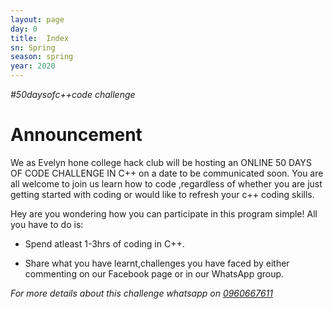 ```yaml
---
layout: page
day: 0
title:  Index
sn: Spring
season: spring
year: 2020
---
```

*\#50daysofc++code challenge*

# Announcement

We as Evelyn hone college hack club will be hosting an ONLINE 50 DAYS OF CODE CHALLENGE IN C++ on a date to be communicated soon. You are all welcome to join us learn how to code ,regardless of whether you are just getting started with coding or would like to refresh your c++ coding skills.

Hey are you wondering how you can participate in this program simple! All you have to do is:

- Spend atleast 1-3hrs of coding in C++.

- Share what you have learnt,challenges you have faced by either commenting on our Facebook page or in our WhatsApp group.

*For more details about this challenge whatsapp on [0960667611](https://wa.me/+260960667611)*